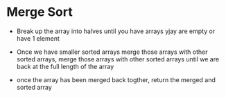 # Merge Sort

- Break up the array into halves until you have arrays yjay are empty or have 1 element

- Once we have smaller sorted arrays merge those arrays with other sorted arrays, merge those arrays with other sorted arrays until we are back at the full length of the array

- once the array has been merged back togther, return the merged and sorted array
